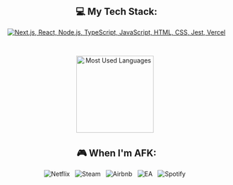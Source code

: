 <div align="center">

## 💻 My Tech Stack:

[![Next.js, React, Node.js, TypeScript, JavaScript, HTML, CSS, Jest, Vercel](https://skillicons.dev/icons?i=next,react,nodejs,ts,js,html,css,jest,vercel)](https://skillicons.dev)

&nbsp;<p>
    <img height=175 alt="Most Used Languages" src="https://github-readme-stats.vercel.app/api/top-langs/?username=riquen&layout=compact&theme=dark" />&nbsp;&nbsp;
</p>

## 🎮 When I'm AFK:

![Netflix](https://img.shields.io/badge/Netflix-E50914?style=for-the-badge&logo=netflix&logoColor=white) &nbsp;
![Steam](https://img.shields.io/badge/steam-%23000000.svg?style=for-the-badge&logo=steam&logoColor=white) &nbsp;
![Airbnb](https://img.shields.io/badge/Airbnb-%23ff5a5f.svg?style=for-the-badge&logo=Airbnb&logoColor=white) &nbsp;
![EA](https://img.shields.io/badge/ea-%23000000.svg?style=for-the-badge&logo=ea&logoColor=white) &nbsp;
![Spotify](https://img.shields.io/badge/Spotify-1ED760?style=for-the-badge&logo=spotify&logoColor=white) &nbsp;

</div>
